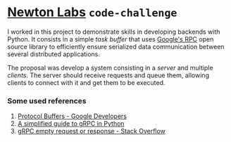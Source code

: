 # [Newton Labs][newton_labs] `code-challenge`
I worked in this project to demonstrate skills in developing backends with Python. It consists in a simple _task buffer_ that uses [Google's RPC][gRPC] open source library to efficiently ensure serialized data communication between several distributed applications.

The proposal was develop a system consisting in a _server_ and multiple _clients_. The server should receive requests and queue them, allowing clients to connect with it and get them to be executed.


[newton_labs]: https://www.linkedin.com/company/newton-ai/
[grpc]: https://github.com/grpc/grpc
[gRPC]: https://en.wikipedia.org/wiki/GRPC
[protobuf]: https://pt.wikipedia.org/wiki/Protocol_Buffers


### Some used references
1. [Protocol Buffers - Google Developers](https://developers.google.com/protocol-buffers/docs/pythontutorial)
2. [A simplified guide to gRPC in Python](https://www.semantics3.com/blog/a-simplified-guide-to-grpc-in-python-6c4e25f0c506/)
3. [gRPC empty request or response - Stack Overflow](https://stackoverflow.com/questions/31768665/can-i-define-a-grpc-call-with-a-null-request-or-response)
